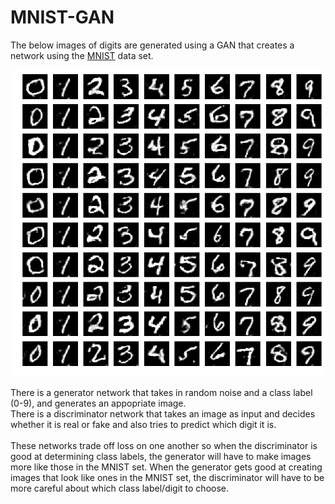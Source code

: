 # MNIST-GAN

The below images of digits are generated using a GAN that creates a network using the <a href="http://yann.lecun.com/exdb/mnist/">MNIST</a> data set.

<img src="images/fakes.png">

There is a generator network that takes in random noise and a class label (0-9), and generates an appopriate image.</br>
There is a discriminator network that takes an image as input and decides whether it is real or fake and also tries to predict which digit it is.</br></br> These networks trade off loss on one another so when the discriminator is good at determining class labels, the generator will have to make images more like those in the MNIST set. When the generator gets good at creating images that look like ones in the MNIST set, the discriminator will have to be more careful about which class label/digit to choose.
